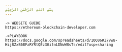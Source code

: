 ```yaml
---
بِسْمِ اللهِ الرَّحْمٰنِ الرَّحِيْمِ
---
```


	-> WEBSITE GUIDE
	https://ethereum-blockchain-developer.com

	->PLAYBOOK
	https://docs.google.com/spreadsheets/d/1OO06RZ7vw8-Hij8ZxB68FaRYRtQEz3GifnLDNwW8sTs/edit?usp=sharing

